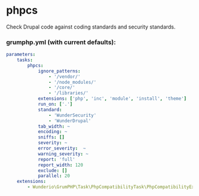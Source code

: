 # phpcs

Check Drupal code against coding standards and security standards.

### grumphp.yml (with current defaults):
````yml
parameters:
    tasks:
        phpcs:
            ignore_patterns: 
                - '/vendor/'
                - '/node_modules/'
                - '/core/'
                - '/libraries/'
            extensions: ['php', 'inc', 'module', 'install', 'theme']
            run_on: ['.']
            standard:
                - 'WunderSecurity'
                - 'WunderDrupal'
            tab_width: ~
            encoding: ~
            sniffs: []
            severity: ~
            error_severity:  ~
            warning_severity: ~
            report: 'full'
            report_width: 120
            exclude: []
            parallel: 20
    extensions:
        - Wunderio\GrumPHP\Task\PhpCompatibilityTask\PhpCompatibilityExtensionLoader
````
